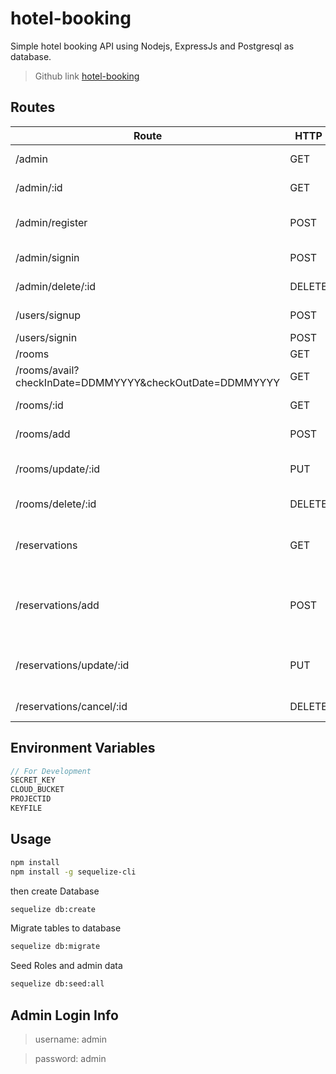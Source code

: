 # hotel-booking
Simple hotel booking API using Nodejs, ExpressJs and Postgresql as database.

> Github link [hotel-booking](https://github.com/ridozaen/hotel-booking)

## Routes

| Route                    | HTTP   | Parameter                                                                                  | Description                                                      |
|--------------------------|--------|--------------------------------------------------------------------------------------------|------------------------------------------------------------------|
| /admin                   | GET    |                               Header {Authorization : Token}                               | get all users info list (admin only)                             |
| /admin/:id               | GET    | Header {Authorization : Token}                                                             | get single user info by id (admin only)                          |
| /admin/register          | POST   | Header {Authorization : Token},  Body: { fullName, username, password }                    | create new user with role admin (admin only)                     |
| /admin/signin            | POST   | Header: {Authorization : Token},  Body: { username, password }                             | sign in to admin (admin only)                                    |
| /admin/delete/:id        | DELETE | Header {Authorization : Token}                                                             | delete user record (admin only)                                  |
| /users/signup            | POST   | Body: { fullName, username, password }                                                     | sign up / create user record                                     |
| /users/signin            | POST   | Body: { username, password }                                                               | sign in user                                                     |
| /rooms                   | GET    |                                                                                            | get all rooms records                                            |
| /rooms/avail?checkInDate=DDMMYYYY&checkOutDate=DDMMYYYY             | GET    |                                                                                            | get all rooms available                                          |
| /rooms/:id               | GET    |                                                                                            | get single rooms by id                                           |
| /rooms/add               | POST   | Header {Authorization : Token},  Body: { type, description, image, quantity, price }       | add new room record (admin only)                                 |
| /rooms/update/:id        | PUT    | Header {Authorization : Token}, Body: {type,description,image,quantity,price}              | update/edit room record based on ID (admin only)                 |
| /rooms/delete/:id        | DELETE | Header: {Authorization : Token}                                                            | delete rooms records (admin only)                                |
| /reservations            | GET    | Header {Authorization : Token}                                                             | get all list booking rooms (authenticated user only)             |
| /reservations/add        | POST   | Header: {Authorization : Token},  Body: { roomId, checkInDate,checkOutDate,numberOfRooms } | create new reservations/booking record (authenticated user only) |
| /reservations/update/:id | PUT    | Header: {Authorization : Token}, Body: { roomId, checkInDate,checkOutDate,numberOfRooms }  | update/edit reservations/booking (authenticated user only).      |
| /reservations/cancel/:id | DELETE | Header: {Authorization : Token}                                                            | cancel / delete reservations/booking                             |

## Environment Variables
 ```javascript
// For Development
SECRET_KEY
CLOUD_BUCKET
PROJECTID
KEYFILE
```

## Usage

```bash
npm install
npm install -g sequelize-cli
```
 then create Database
```bash
sequelize db:create
```
Migrate tables to database
```bash
sequelize db:migrate
```
Seed Roles and admin data
```bash
sequelize db:seed:all
```

## Admin Login Info
>username: admin

>password: admin